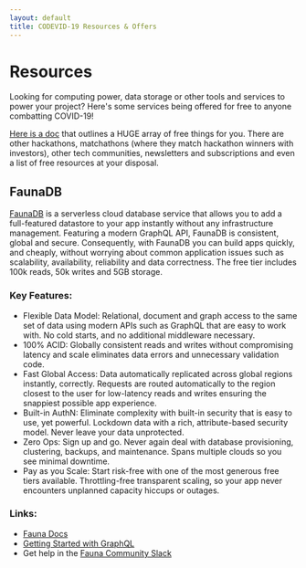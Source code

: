 ```yaml
---
layout: default
title: CODEVID-19 Resources & Offers
---
```


<!-- [EDIT THIS PAGE ON GITHUB](https://github.com/devedmonton/codevid19.com/edit/master/resources.md) -->

# Resources

Looking for computing power, data storage or other tools and
services to power your project? Here's some services being offered
for free to anyone combatting COVID-19!

[Here is a doc](./CODEVID19-WhatToDoNext.pdf) that outlines a HUGE array of free things for you. There are other hackathons, matchathons (where they match hackathon winners with investors), other tech communities, newsletters and subscriptions and even a list of free resources at your disposal. 


## FaunaDB

[FaunaDB](https://fauna.com/) is a serverless cloud
database service that allows you to add a full-featured
datastore to your app instantly without any infrastructure
management. Featuring a modern GraphQL API, FaunaDB is
consistent, global and secure. Consequently, with FaunaDB you
can build apps quickly, and cheaply, without worrying about
common application issues such as scalability, availability,
reliability and data correctness. The free tier includes 100k
reads, 50k writes and 5GB storage.

### Key Features:

- Flexible Data Model: Relational, document and graph access to the same set of data using modern APIs such as GraphQL that are easy to work with. No cold starts, and no additional middleware necessary.
- 100% ACID: Globally consistent reads and writes without compromising latency and scale eliminates data errors and unnecessary validation code.
- Fast Global Access: Data automatically replicated across global regions instantly, correctly. Requests are routed automatically to the region closest to the user for low-latency reads and writes ensuring the snappiest possible app experience.
- Built-in AuthN: Eliminate complexity with built-in security that is easy to use, yet powerful. Lockdown data with a rich, attribute-based security model. Never leave your data unprotected.
- Zero Ops: Sign up and go. Never again deal with database provisioning, clustering, backups, and maintenance. Spans multiple clouds so you see minimal downtime.
- Pay as you Scale: Start risk-free with one of the most generous free tiers available. Throttling-free transparent scaling, so your app never encounters unplanned capacity hiccups or outages.

### Links:

- [Fauna Docs](https://docs.fauna.com/fauna/current/index.html)
- [Getting Started with GraphQL](https://fauna.com/blog/getting-started-with-graphql-part-1-importing-and-querying-your-schema)
- Get help in the [Fauna Community Slack](https://community.fauna.com/)

<!-- - [Resource 1](#)
- [Resource 2](#)
- [Resource 3](#) -->

<!-- # Offers

- [Offer 1](#)
- [Offer 2](#)
- [Offer 3](#) -->
